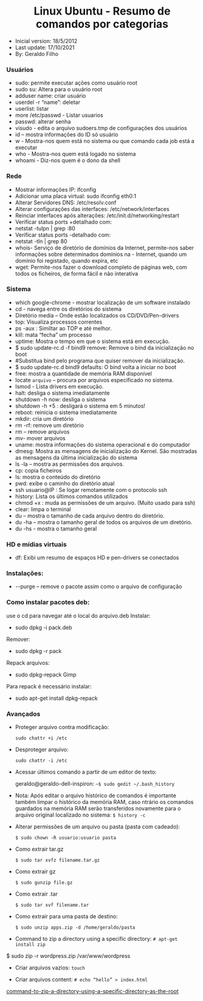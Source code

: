 <h1 align="center">Linux Ubuntu - Resumo de comandos por categorias</h1>

- Inicial version: 18/5/2012
- Last update: 17/10/2021
- By: Geraldo Filho

### Usuários

- sudo: permite executar ações como usuário root
- sudo su: Altera para o usuário root
- adduser name: criar usuário
- userdel -r “name”: deletar
- userlist: listar
- more /etc/passwd - Listar usuarios
- passwd: alterar senha
- visudo - edita o arquivo sudoers.tmp de configurações dos usuários
- id <user> – mostra informações do ID só usuário
- w - Mostra-nos quem está no sistema ou que comando cada job está a executar
- who - Mostra-nos quem está logado no sistema
- whoami - Diz-nos quem é o dono da shell

### Rede

- Mostrar informações IP: ifconfig
- Adicionar uma placa virtual: sudo ifconfig eth0:1 <ip>
- Alterar Servidores DNS: /etc/resolv.conf
- Alterar configurações das interfaces: /etc/network/interfaces
- Reinciar interfaces após alterações: /etc/init.d/networking/restart
- Verificar status ports +detalhado com:
- netstat -tulpn | grep :80
- Verificar status ports -detalhado com:
- netstat -tln | grep 80
- whois- Serviço de diretório de domínios da Internet, permite-nos saber informações sobre determinados domínios na - Internet, quando um domínio foi registado, quando expira, etc
- wget: Permite-nos fazer o download completo de páginas web, com todos os ficheiros, de forma fácil e não interativa

### Sistema

- which google-chrome - mostrar localização de um software instalado
- cd - navega entre os diretórios do sistema
- Diretório media – Onde estão localizados os CD/DVD/Pen-drivers
- top: Visualiza processos correntes
- ps -aux : Similtar ao TOP e até melhor.
- kill: mata “fecha” um processo
- uptime: Mostra o tempo em que o sistema está em execução.
- $ sudo update-rc.d -f bind9 remove: Remove o bind da inicialização no boot
- #Substitua bind pelo programa que quiser remover da inicialização.
- $ sudo update-rc.d bind9 defaults: O bind volta a iniciar no boot
- free: mostra a quantidade de memória RAM disponível
- locate `arquivo` – procura por arquivos especificado no sistema.
- lsmod - Lista drivers em execução.
- halt: desliga o sistema imediatamente
- shutdown -h now: desliga o sistema
- shutdown -h +5 : desligará o sistema em 5 minutos!
- reboot: reinicia o sistema imediatamente
- mkdir: cria um diretório
- rm -rf: remove um diretório
- rm – remove arquivos
- mv- mover arquivos
- uname: mostra informações do sistema operacional e do computador
- dmesg: Mostra as mensagens de inicialização do Kernel. São mostradas as mensagens da última inicialização do sistema
- ls -la – mostra as permissões dos arquivos.
- cp: copia ficheiros
- ls: mostra o conteúdo do diretório
- pwd: exibe o caminho do diretório atual
- ssh usuario@IP : Se logar remotamente com o protocolo ssh
- history: Lista os últimos comandos utilizados
- chmod +x : muda as permissões de um arquivo. (Muito usado para ssh)
- clear: limpa o terminal
- du – mostra o tamanho de cada arquivo dentro do diretório.
- du -ha – mostra o tamanho geral de todos os arquivos de um diretório.
- du -hs - mostra o tamanho geral


### HD e mídias virtuais

- df: Exibi um resumo de espaços HD e pen-drivers se conectados

### Instalações:

- --purge – remove o pacote assim como o arquivo de configuração

### Como instalar pacotes deb:

use o cd para navegar até o local do arquivo.deb
Instalar:

- sudo dpkg -i pack.deb

Remover:

- sudo dpkg -r pack

Repack arquivos:

- sudo dpkg-repack Gimp

Para repack é necessário instalar:

- sudo apt-get install dpkg-repack


### Avançados

- Proteger arquivo contra modificação:

  `sudo chattr +i /etc`

- Desproteger arquivo:

  `sudo chattr -i /etc`

- Acessar últimos comando a partir de um editor de texto:

  geraldo@geraldo-dell-inspiron:
  `~$ sudo gedit ~/.bash_history`

- Nota: Após editar o arquivo histórico de comandos é importante também limpar o histórico da memória RAM, caso
  ntrário os comandos guardados na memória RAM serão transferidos novamente para o arquivo original localizado no sistema:
  `$ history -c`

- Alterar permissões de um arquivo ou pasta (pasta com cadeado):

  `$ sudo chown -R usuario:usuario pasta`

- Como extrair tar.gz

  `$ sudo tar xvfz filename.tar.gz`

- Como extrair gz

  `$ sudo gunzip file.gz`

- Como extrair .tar

  `$ sudo tar xvf filename.tar`

- Como extrair para uma pasta de destino:

  `$ sudo unzip apps.zip -d /home/geraldo/pasta`

- Command to zip a directory using a specific directory:
  `# apt-get install zip`

$ sudo zip -r wordpress.zip /var/www/wordpress

- Criar arquivos vazios: `touch`

- Criar arquivos content: `# echo “hello” > index.html`

[command-to-zip-a-directory-using-a-specific-directory-as-the-root](http://stackoverflow.com/questions/2473115/command-to-zip-a-directory-using-a-specific-directory-as-the-root)
